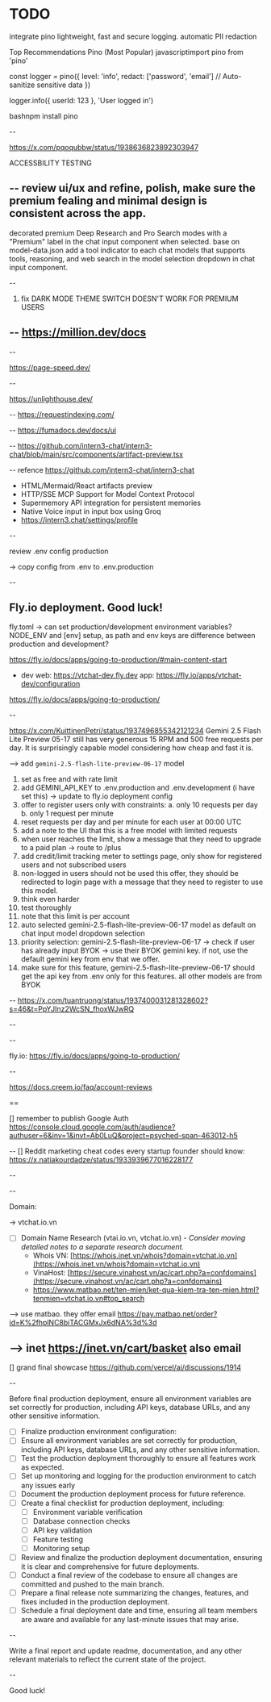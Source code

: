 # TODO

integrate pino  lightweight, fast and secure logging. automatic PII redaction

Top Recommendations
Pino (Most Popular)
javascriptimport pino from 'pino'

const logger = pino({
  level: 'info',
  redact: ['password', 'email'] // Auto-sanitize sensitive data
})

logger.info({ userId: 123 }, 'User logged in')

bashnpm install pino

--

https://x.com/pqoqubbw/status/1938636823892303947

ACCESSBILITY TESTING

--
review ui/ux and refine, polish, make sure the premium fealing and minimal design is consistent across the app.
--
decorated premium Deep Research and Pro Search modes with a "Premium" label in the chat input component when selected.
base on model-data.json add a tool indicator to each chat models that supports tools, reasoning, and web search in the model selection dropdown in chat input component.

--

1. fix DARK MODE THEME SWITCH DOESN'T WORK FOR PREMIUM USERS

--
https://million.dev/docs
--

--

https://page-speed.dev/

--

https://unlighthouse.dev/

--
https://requestindexing.com/

--
https://fumadocs.dev/docs/ui

--
https://github.com/intern3-chat/intern3-chat/blob/main/src/components/artifact-preview.tsx

--
refence https://github.com/intern3-chat/intern3-chat

+ HTML/Mermaid/React artifacts preview
+ HTTP/SSE MCP Support for Model Context Protocol
+ Supermemory API integration for persistent memories
+ Native Voice input in input box using Groq
+ https://intern3.chat/settings/profile

--

review .env config production

-> copy config from .env to .env.production

--
## Fly.io deployment. Good luck!

fly.toml -> can set production/development environment variables? NODE_ENV and [env] setup, as path and env keys are difference between production and development?

https://fly.io/docs/apps/going-to-production/#main-content-start

+ dev
web: https://vtchat-dev.fly.dev
app: https://fly.io/apps/vtchat-dev/configuration

https://fly.io/docs/apps/going-to-production/

--

https://x.com/KuittinenPetri/status/1937496855342121234
Gemini 2.5 Flash Lite Preview 05-17 still has very generous 15 RPM and 500 free requests per day. It is surprisingly capable model considering how cheap and fast it is.

--> add `gemini-2.5-flash-lite-preview-06-17` model

1. set as free and with rate limit
2. add GEMINI_API_KEY to .env.production and .env.development (i have set this) -> update to fly.io deployment config
3. offer to register users only with constraints:
a. only 10 requests per day
b. only 1 request per minute
4. reset requests per day and per minute for each user at 00:00 UTC
5. add a note to the UI that this is a free model with limited requests
6. when user reaches the limit, show a message that they need to upgrade to a paid plan -> route to /plus
7. add credit/limit tracking meter to settings page, only show for registered users and not subscribed users
8. non-logged in users should not be used this offer, they should be redirected to login page with a message that they need to register to use this model.
9. think even harder
10. test thoroughly
11. note that this limit is per account
12. auto selected gemini-2.5-flash-lite-preview-06-17 model as default on chat input model dropdown selection
13. priority selection: gemini-2.5-flash-lite-preview-06-17 -> check if user has already input BYOK -> use their BYOK gemini key. if not, use the default gemini key from env that we offer.
14. make sure for this feature, gemini-2.5-flash-lite-preview-06-17 should get the api key from .env only for this features. all other models are from BYOK

--
https://x.com/tuantruong/status/1937400031281328602?s=46&t=PpYJInz2WcSN_fhoxWJwRQ

--

--

fly.io: https://fly.io/docs/apps/going-to-production/

--

<https://docs.creem.io/faq/account-reviews>

==

[]
remember to publish Google Auth
<https://console.cloud.google.com/auth/audience?authuser=6&inv=1&invt=Ab0LuQ&project=psyched-span-463012-h5>

--
[] Reddit marketing cheat codes every startup founder should know: <https://x.natiakourdadze/status/1933939677016228177>

--

--

Domain:

-> vtchat.io.vn

- [ ] Domain Name Research (vtai.io.vn, vtchat.io.vn) - _Consider moving detailed notes to a separate research document._
    - Whois VN: [https://whois.inet.vn/whois?domain=vtchat.io.vn](https://whois.inet.vn/whois?domain=vtchat.io.vn)
    - VinaHost: [https://secure.vinahost.vn/ac/cart.php?a=confdomains](https://secure.vinahost.vn/ac/cart.php?a=confdomains)
    - <https://www.matbao.net/ten-mien/ket-qua-kiem-tra-ten-mien.html?tenmien=vtchat.io.vn#top_search>

--> use matbao. they offer email
https://pay.matbao.net/order?id=K%2fhplNC8biTACGMxJx6dNA%3d%3d

--> inet https://inet.vn/cart/basket also email
--

[] grand final showcase <https://github.com/vercel/ai/discussions/1914>

--

Before final production deployment, ensure all environment variables are set correctly for production, including API keys, database URLs, and any other sensitive information.

- [ ] Finalize production environment configuration:
- [ ] Ensure all environment variables are set correctly for production, including API keys, database URLs, and any other sensitive information.
- [ ] Test the production deployment thoroughly to ensure all features work as expected.
- [ ] Set up monitoring and logging for the production environment to catch any issues early
- [ ] Document the production deployment process for future reference.
- [ ] Create a final checklist for production deployment, including:
    - [ ] Environment variable verification
    - [ ] Database connection checks
    - [ ] API key validation
    - [ ] Feature testing
    - [ ] Monitoring setup
- [ ] Review and finalize the production deployment documentation, ensuring it is clear and comprehensive for future deployments.
- [ ] Conduct a final review of the codebase to ensure all changes are committed and pushed to the main branch.
- [ ] Prepare a final release note summarizing the changes, features, and fixes included in the production deployment.
- [ ] Schedule a final deployment date and time, ensuring all team members are aware and available for any last-minute issues that may arise.

--

Write a final report and update readme, documentation, and any other relevant materials to reflect the current state of the project.

--

Good luck!
